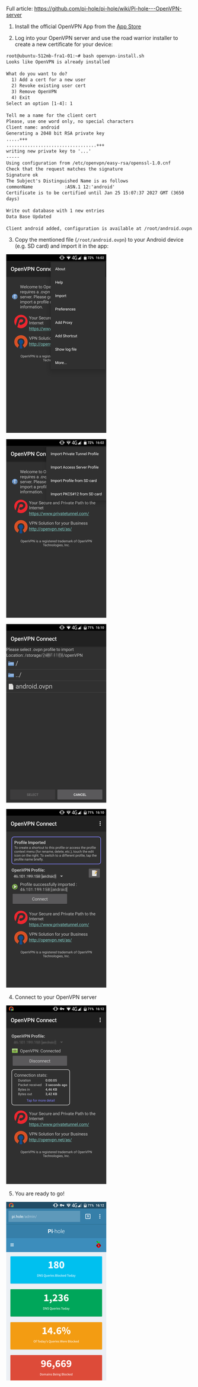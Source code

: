Full article: https://github.com/pi-hole/pi-hole/wiki/Pi-hole---OpenVPN-server

1. Install the official OpenVPN App from the [App Store](https://play.google.com/store/apps/details?id=net.openvpn.openvpn)

2. Log into your OpenVPN server and use the road warrior installer to create a new certificate for your device:
 ```
root@ubuntu-512mb-fra1-01:~# bash openvpn-install.sh 
Looks like OpenVPN is already installed

What do you want to do?
   1) Add a cert for a new user
   2) Revoke existing user cert
   3) Remove OpenVPN
   4) Exit
Select an option [1-4]: 1

Tell me a name for the client cert
Please, use one word only, no special characters
Client name: android
Generating a 2048 bit RSA private key
.....+++
..................................+++
writing new private key to '...'
-----
Using configuration from /etc/openvpn/easy-rsa/openssl-1.0.cnf
Check that the request matches the signature
Signature ok
The Subject's Distinguished Name is as follows
commonName            :ASN.1 12:'android'
Certificate is to be certified until Jan 25 15:07:37 2027 GMT (3650 days)

Write out database with 1 new entries
Data Base Updated

Client android added, configuration is available at /root/android.ovpn
```

3. Copy the mentioned file (`/root/android.ovpn`) to your Android device (e.g. SD card) and import it in the app:

 ![](Android-Import-1.png)

 ![](Android-Import-2.png)

 ![](Android-Import-3.png)

 ![](Android-Import-4.png)

4. Connect to your OpenVPN server

  ![](Android-Connected.png)

5. You are ready to go!

  ![](Android-Pi-hole.png)